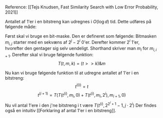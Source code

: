 Reference: [[Tejs Knudsen, Fast Similarity Search with Low Error Probability, 2021]]

Antallet af 1'er i en bitstreng kan udregnes i $O(\log d)$ tid. Dette udføres på følgende måde:

Først skal vi bruge en bit-maske. Den er defineret som følgende:
Bitmasken $m_{i,j}$ starter med en sekvæns af $2^j-2^i$ 0'er. Derefter kommer $2^i$ 1'er, hvorefter den gentager sig selv uendeligt.
Shorthand skriver man $m_{i}$ for $m_{i,i+1}$.
Derefter skal vi bruge følgende funktion: 
$$T(t,m,k)=(t>>k) \& m$$

Nu kan vi bruge følgende funktion til at udregne antallet af 1'er i en bitstreng:
$$t^{(0)} = t$$
$$t^{(i+1)}=T(T(t^{(i)}, m_i, 0)+T(t^{(i)}, m_i, 2^i), m_{i+1}, 0)$$
Nu vil antal 1'ere i den j'ne bitstreng i t være $T(t^{(i)}, 2^{2^i+1}-1, j\cdot 2^i)$
Der findes også en intuitiv [[Forklaring af antal 1'er i en bitstreng]].